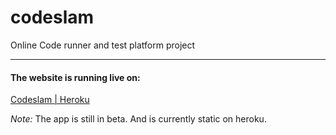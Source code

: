 # codeslam
Online Code runner and test platform project

___

#### The website is running live on:

[Codeslam | Heroku](codeslam.herokuapp.com)

*Note:* The app is still in beta. And is currently static on heroku.
